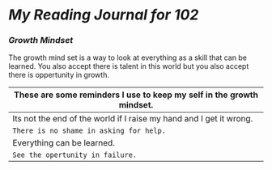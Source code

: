 # ***My Reading Journal for 102***
### _Growth Mindset_
The growth mind set is a way to look at everything as a skill that can be learned.
You also accept there is talent in this world but you also accept there is oppertunity in growth.

 |These are some reminders I use to keep my self in the growth mindset.     |
 |-------------------------------------------------------------------       |
 | Its not the end of the world if I raise my hand and I get it wrong.      |
 | `There is no shame in asking for help.`                                  |
 | Everything can be learned.                                               |
 | `See the opertunity in failure. `                                        |

